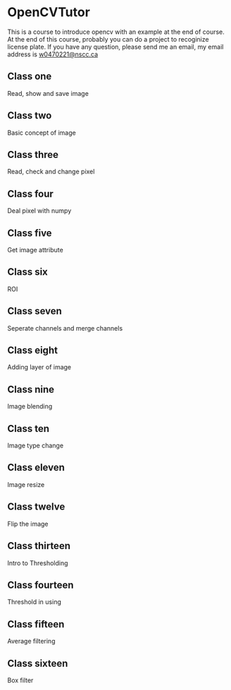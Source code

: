 # OpenCVTutor
This is a course to introduce opencv with an example at the end of course.
At the end of this course, probably you can do a project to recoginize license plate.
If you have any question, please send me an email, my email address is w0470221@nscc.ca

## Class one
Read, show and save image

## Class two
Basic concept of image

## Class three
Read, check and change pixel

## Class four
Deal pixel with numpy

## Class five
Get image attribute

## Class six
ROI

## Class seven
Seperate channels and merge channels

## Class eight
Adding layer of image

## Class nine
Image blending

## Class ten
Image type change

## Class eleven
Image resize

## Class twelve
Flip the image

## Class thirteen
Intro to Thresholding

## Class fourteen
Threshold in using

## Class fifteen
Average filtering

## Class sixteen
Box filter
